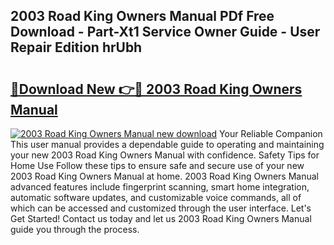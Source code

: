 ## 2003 Road King Owners Manual PDf Free Download - Part-Xt1 Service Owner Guide - User Repair Edition hrUbh

# <h2><a href="http://bc813.oget.top/?id=2003+Road+King+Owners+Manual">🔗Download New 👉🔴 2003 Road King Owners Manual</a></h2>

[![2003 Road King Owners Manual new download](https://i.imgur.com/5g1atiW.png)](http://bc813.oget.top/?id=2003+Road+King+Owners+Manual)
Your Reliable Companion This user manual provides a dependable guide to operating and maintaining your new 2003 Road King Owners Manual with confidence. Safety Tips for Home Use Follow these tips to ensure safe and secure use of your new 2003 Road King Owners Manual at home. 2003 Road King Owners Manual advanced features include fingerprint scanning, smart home integration, automatic software updates, and customizable voice commands, all of which can be accessed and customized through the user interface. Let's Get Started! Contact us today and let us 2003 Road King Owners Manual guide you through the process.
